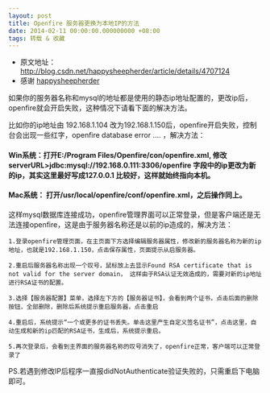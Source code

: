 ```yaml
---
layout: post
title: Openfire 服务器更换为本地IP的方法
date: 2014-02-11 00:00:00.000000000 +08:00
tags: 转载 & 收藏
---
```


* 原文地址：http://blog.csdn.net/happysheepherder/article/details/4707124
* 感谢 [happysheepherder](http://www.cnblogs.com/wengzilin/)


如果你的服务器名称和mysql的地址都是使用的静态ip地址配置的，更改ip后，openfire就会开启失败，这种情况下请看下面的解决方法。

比如你的ip地址由 192.168.1.104 改为192.168.1.150后，openfire开启失败，控制台会出现一些红字，openfire database error …. ，解决方法：

#### Win系统：打开E:/Program Files/Openfire/con/openfire.xml, 修改serverURL>jdbc:mysql://192.168.0.111:3306/openfire 字段中的ip更改为新的ip，其实这里最好写成127.0.0.1 比较好，这样就始终指向本机。

#### Mac系统： 打开/usr/local/openfire/conf/openfire.xml，之后操作同上。


这样mysql数据库连接成功，openfire管理界面可以正常登录，但是客户端还是无法连接openfire，这是由于服务器名称还是以前的ip造成的，解决方法：

	1.登录openfire管理页面，在主页面下方选择编辑服务器属性，修改新的服务器名称为新的ip地址，也就是192.168.1.150，点击保存属性，页面提示从启服务器。

	2.重启后服务器名称出现一个叹号，鼠标放上去显示Found RSA certificate that is not valid for the server domain， 这样由于RSA认证无效造成的，需要对新的ip地址进行RSA证书的配置。

	3.选择【服务器配置】菜单，选择左下方的【服务器证书】，会看到两个证书，点击后面的删除按钮，全部删除，删除后系统提示重启服务器，点击重启

	4.重启后，系统提示“一个或更多的证书丢失。单击这里产生自定义签名证书”，点击这里，自动生成和新的ip匹配的RSA证书，生成后，系统提示重启。

	5.再次登录后，会看到主界面的服务器名称的叹号消失了，openfire正常，客户端可以正常登录了

 

PS.若遇到修改IP后程序一直报didNotAuthenticate验证失败的，只需重启下电脑即可。